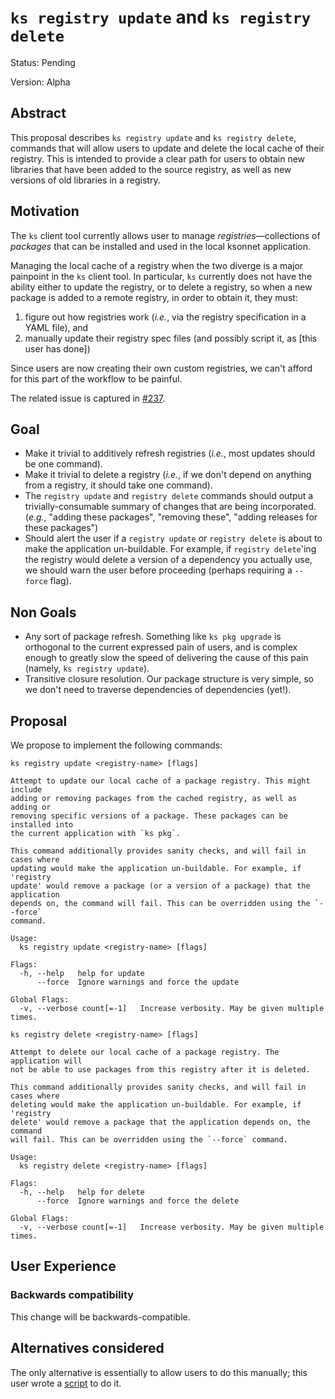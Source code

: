 # `ks registry update` and `ks registry delete`

Status: Pending

Version: Alpha

## Abstract

This proposal describes `ks registry update` and `ks registry delete`, commands
that will allow users to update and delete the local cache of their registry.
This is intended to provide a clear path for users to obtain new libraries that
have been added to the source registry, as well as new versions of old libraries
in a registry.

## Motivation

The `ks` client tool currently allows user to manage _registries_—collections of
_packages_ that can be installed and used in the local ksonnet application.

Managing the local cache of a registry when the two diverge is a major painpoint
in the `ks` client tool. In particular, `ks` currently does not have the ability
either to update the registry, or to delete a registry, so when a new package is
added to a remote registry, in order to obtain it, they must:

1. figure out how registries work (_i.e._, via the registry specification in a
   YAML file), and
2. manually update their registry spec files (and possibly script it, as [this
   user has done])

Since users are now creating their own custom registries, we can't afford for
this part of the workflow to be painful.

The related issue is captured in [#237][237].

## Goal

* Make it trivial to additively refresh registries (_i.e._, most updates should
  be one command).
* Make it trivial to delete a registry (_i.e._, if we don't depend on anything
  from a registry, it should take one command).
* The `registry update` and `registry delete` commands should output a
  trivially-consumable summary of changes that are being incorporated. (_e.g._,
  "adding these packages", "removing these", "adding releases for these
  packages")
* Should alert the user if a `registry update` or `registry delete` is about to
  make the application un-buildable. For example, if `registry delete`'ing the
  registry would delete a version of a dependency you actually use, we should
  warn the user before proceeding (perhaps requiring a `--force` flag).

## Non Goals

* Any sort of package refresh. Something like `ks pkg upgrade` is orthogonal to
  the current expressed pain of users, and is complex enough to greatly slow the
  speed of delivering the cause of this pain (namely, `ks registry update`).
* Transitive closure resolution. Our package structure is very simple, so we
  don't need to traverse dependencies of dependencies (yet!).

## Proposal

We propose to implement the following commands:

```
ks registry update <registry-name> [flags]

Attempt to update our local cache of a package registry. This might include
adding or removing packages from the cached registry, as well as adding or
removing specific versions of a package. These packages can be installed into
the current application with `ks pkg`.

This command additionally provides sanity checks, and will fail in cases where
updating would make the application un-buildable. For example, if 'registry
update' would remove a package (or a version of a package) that the application
depends on, the command will fail. This can be overridden using the `--force`
command.

Usage:
  ks registry update <registry-name> [flags]

Flags:
  -h, --help   help for update
      --force  Ignore warnings and force the update

Global Flags:
  -v, --verbose count[=-1]   Increase verbosity. May be given multiple times.
```

```
ks registry delete <registry-name> [flags]

Attempt to delete our local cache of a package registry. The application will
not be able to use packages from this registry after it is deleted.

This command additionally provides sanity checks, and will fail in cases where
deleting would make the application un-buildable. For example, if 'registry
delete' would remove a package that the application depends on, the command
will fail. This can be overridden using the `--force` command.

Usage:
  ks registry delete <registry-name> [flags]

Flags:
  -h, --help   help for delete
      --force  Ignore warnings and force the delete

Global Flags:
  -v, --verbose count[=-1]   Increase verbosity. May be given multiple times.
```

## User Experience

### Backwards compatibility

This change will be backwards-compatible.

## Alternatives considered

The only alternative is essentially to allow users to do this manually; this
user wrote a [script][script] to do it.

[237]: https://github.com/ksonnet/ksonnet/issues/237
[script]: https://github.com/ksonnet/ksonnet/issues/237#issuecomment-356268108
